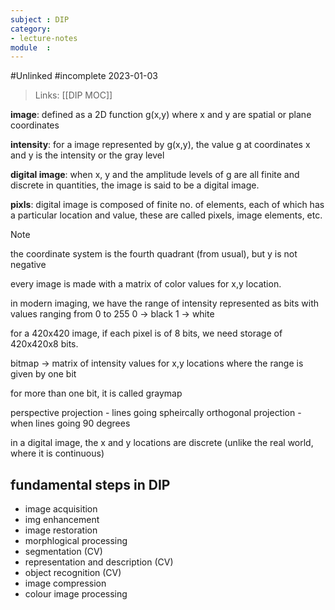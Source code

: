 ```yaml
---
subject : DIP
category: 
- lecture-notes
module  : 
---
```

#Unlinked 
#incomplete 
2023-01-03

>Links: [[DIP MOC]]

**image**: defined as a 2D function g(x,y) where x and y are spatial or plane coordinates

**intensity**: for a image represented by g(x,y), the value g at coordinates x and y is the intensity or the gray level

**digital image**: when x, y and the amplitude levels of g are all finite and discrete in quantities, the image is said to be a digital image.

**pixls**: digital image is composed of finite no. of elements, each of which has a particular location and value, these are called pixels, image elements, etc.

>[!NOTE]
>the coordinate system is the fourth quadrant (from usual), but y is not negative

every image is made with a matrix of color values for x,y location.

in modern imaging, we have the range of intensity represented as bits with values ranging from 0 to 255 
0 -> black
1 -> white

for a 420x420 image, if each pixel is of 8 bits, we need storage of 420x420x8 bits.

bitmap -> matrix of intensity values for x,y locations where the range is given by one bit

for more than one bit, it is called graymap

perspective projection - lines going spheircally
orthogonal projection - when lines going 90 degrees

in a digital image, the x and y locations are discrete (unlike the real world, where it is continuous)

## fundamental steps in DIP
- image acquisition
- img enhancement
- image restoration
- morphlogical processing
- segmentation (CV)
- representation and description (CV)
- object recognition (CV)
- image compression
- colour image processing

